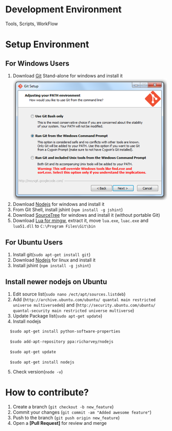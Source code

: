 Development Environment 
=======

Tools, Scripts, WorkFlow

Setup Environment
=======

For Windows Users
-------
1. Download [Git](http://git-scm.com/download/win) Stand-alone for windows and install it
![mysgit setup](images/mysgit.png)
2. Download [Nodejs](http://nodejs.org/download/) for windows and install it
3. From Git Shell, install jshint (`npm install -g jshint`)
4. Download [SourceTree](http://www.sourcetreeapp.com/download/) for windows and install it (without portable Git)
5. Download [Lua for mingw](mingw_lua.zip), extract it, move `lua.exe`, `luac.exe` and `lua51.dll` to `C:\Program Files\Git\bin`

For Ubuntu Users
-------
1. Install git(`sudo apt-get install git`)
2. Download [Nodejs](http://nodejs.org/download/) for linux and install it
3. Install jshint (`npm install -g jshint`)

Install newer nodejs on Ubuntu
-------
1. Edit source list(`sudo nano /ect/apt/sources.listdeb`)
2. Add (`http://archive.ubuntu.com/ubuntu/ quantal main restricted universe multiversedeb`) and (`http://security.ubuntu.com/ubuntu/ quantal-security main restricted universe multiverse`)
3. Update Package list(`sudo apt-get update`)
4. Install nodejs
```
  $sudo apt-get install python-software-properties

  $sudo add-apt-repository ppa:richarvey/nodejs

  $sudo apt-get update
  
  $sudo apt-get install nodejs
```
5. Check version(`node -v`)


How to contribute?
=======
1. Create a branch (`git checkout -b new_feature`)
2. Commit your changes (`git commit -am "Added awesome feature"`)
3. Push to the branch (`git push origin new_feature`)
4. Open a **[Pull Request]** for review and merge
